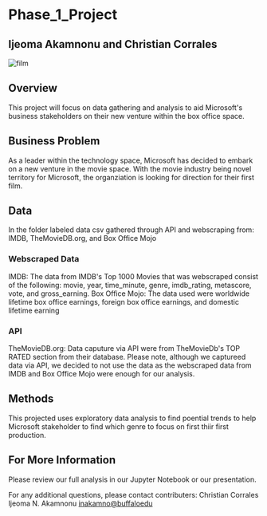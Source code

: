 # Phase_1_Project
## Ijeoma Akamnonu and Christian Corrales

![film](https://www.google.com/url?sa=i&url=https%3A%2F%2Fwebstockreview.net%2Fexplore%2Ffilm-clipart-rolling-film%2F&psig=AOvVaw3qq1zkhSmzCqCOhWQSx2Vf&ust=1605334071240000&source=images&cd=vfe&ved=0CAIQjRxqFwoTCPj5htDt_uwCFQAAAAAdAAAAABAD)

## Overview
This project will focus on data gathering and analysis to aid Microsoft's business stakeholders on their new venture within the box office space.

## Business Problem
As a leader within the technology space, Microsoft has decided to embark on a new venture in the movie space. With the movie industry being novel territory for Microsoft, the organziation is looking for direction for their first film. 

## Data
In the folder labeled data csv gathered through API and webscraping from:
IMDB, TheMovieDB.org, and Box Office Mojo

### Webscraped Data
IMDB: The data from IMDB's Top 1000 Movies that was webscraped consist of the following: movie, year, time_minute, genre, imdb_rating, metascore, vote, and gross_earning.
Box Office Mojo: The data used were worldwide lifetime box office earnings, foreign box office earnings, and domestic lifetime earning

### API
TheMovieDB.org: Data caputure via API were from TheMovieDb's TOP RATED section from their database. Please note, although we captureed data via API, we decided to not use the data as the webscraped data from IMDB and Box Office Mojo were enough for our analysis.

## Methods
This projected uses exploratory data analysis to find poential trends to help Microsoft stakeholder to find which genre to focus on first thiir first production.

## For More Information
Please review our full analysis in our Jupyter Notebook or our presentation.

For any additional questions, please contact contributers:
Christian Corrales
Ijeoma N. Akamnonu <inakamno@buffaloedu> 


